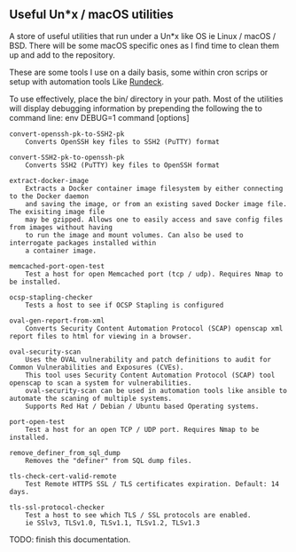 Useful Un*x / macOS utilities
-----------------------------

A store of useful utilities that run under a Un*x like OS ie Linux / macOS / BSD.
There will be some macOS specific ones as I find time to clean them up and add to the repository.

These are some tools I use on a daily basis, some within cron scrips or setup with automation tools Like [Rundeck](https://rundeck.org).

To use effectively, place the bin/ directory in your path.
Most of the utilities will display debugging information by prepending the following the to command line:
	env DEBUG=1 command [options]

	convert-openssh-pk-to-SSH2-pk
		Converts OpenSSH key files to SSH2 (PuTTY) format
	
	convert-SSH2-pk-to-openssh-pk
		Converts SSH2 (PuTTY) key files to OpenSSH format
	
	extract-docker-image
		Extracts a Docker container image filesystem by either connecting to the Docker daemon
		and saving the image, or from an existing saved Docker image file. The exisiting image file
		may be gzipped. Allows one to easily access and save config files from images without having
		to run the image and mount volumes. Can also be used to interrogate packages installed within
		a container image.
	
	memcached-port-open-test
		Test a host for open Memcached port (tcp / udp). Requires Nmap to be installed.
	
	ocsp-stapling-checker
		Tests a host to see if OCSP Stapling is configured
	
	oval-gen-report-from-xml
		Converts Security Content Automation Protocol (SCAP) openscap xml report files to html for viewing in a browser.
	
	oval-security-scan
		Uses the OVAL vulnerability and patch definitions to audit for Common Vulnerabilities and Exposures (CVEs).
		This tool uses Security Content Automation Protocol (SCAP) tool openscap to scan a system for vulnerabilities.
		oval-security-scan can be used in automation tools like ansible to automate the scaning of multiple systems.
		Supports Red Hat / Debian / Ubuntu based Operating systems.
	
	port-open-test
		Test a host for an open TCP / UDP port. Requires Nmap to be installed.
	
	remove_definer_from_sql_dump
		Removes the "definer" from SQL dump files.
	
	tls-check-cert-valid-remote
		Test Remote HTTPS SSL / TLS certificates expiration. Default: 14 days.
	
	tls-ssl-protocol-checker
		Test a host to see which TLS / SSL protocols are enabled.
		ie SSlv3, TLSv1.0, TLSv1.1, TLSv1.2, TLSv1.3


TODO: finish this documentation.